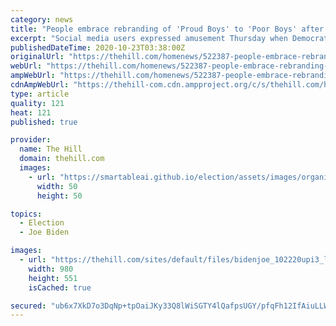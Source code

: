 ```yaml
---
category: news
title: "People embrace rebranding of 'Proud Boys' to 'Poor Boys' after Biden misspeaks"
excerpt: "Social media users expressed amusement Thursday when Democratic nominee for president Joe Biden mistakenly called the Proud Boys the \"poor boys\" during a debate with President Trump."
publishedDateTime: 2020-10-23T03:38:00Z
originalUrl: "https://thehill.com/homenews/522387-people-embrace-rebranding-of-proud-boys-to-poor-boys-after-biden-misspeaks"
webUrl: "https://thehill.com/homenews/522387-people-embrace-rebranding-of-proud-boys-to-poor-boys-after-biden-misspeaks"
ampWebUrl: "https://thehill.com/homenews/522387-people-embrace-rebranding-of-proud-boys-to-poor-boys-after-biden-misspeaks?amp"
cdnAmpWebUrl: "https://thehill-com.cdn.ampproject.org/c/s/thehill.com/homenews/522387-people-embrace-rebranding-of-proud-boys-to-poor-boys-after-biden-misspeaks?amp"
type: article
quality: 121
heat: 121
published: true

provider:
  name: The Hill
  domain: thehill.com
  images:
    - url: "https://smartableai.github.io/election/assets/images/organizations/thehill.com-50x50.jpg"
      width: 50
      height: 50

topics:
  - Election
  - Joe Biden

images:
  - url: "https://thehill.com/sites/default/files/bidenjoe_102220upi3_lead.jpg"
    width: 980
    height: 551
    isCached: true

secured: "ub6x7XkD7o3DqNp+tpOaiJKy33Q8lWiSGTY4lQafpsUGY/pfqFh12IfAiuLLW2ouslUzRSw4h8bg2oa1kGnOr21Jv/kERpKYBBTDFWx0Bael05OitCJ6IU6+ouXXtIoNRMBs5eHYvBZCU/IcbVhJjPA/uQCGEjSdlLgWZ3Tqn26klH42v3PYZyCXT5dx4z621BBa7WfEA299CE9jBtMbjx87nYwfWQYKwSjcn2UsnMB0gs4tPKZ+e9DvOGmSZWnxkdIgSQaTbKRvlmG73vd53p49i3Fey2/93mHm7Bb/mH/aT/ECMYaC/V1I3miJqAdvGzsKmL5lwV5JsuiK2UFNjEYCvevez5cM0WcDLH4W05Q=;xJhixH8MWHOkuxNSJDMBrQ=="
---
```



